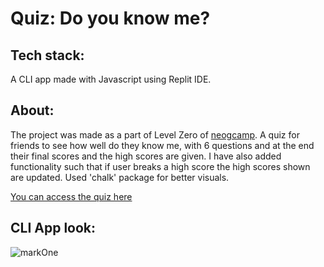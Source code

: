 # Quiz: Do you know me?

## Tech stack:

A CLI app made with Javascript using Replit IDE.

## About:

The project was made as a part of Level Zero of [neogcamp](https://neog.camp/). A quiz for friends to see how well do they know me, with 6 questions and at the end their final scores and the high scores are given. I have also added functionality such that if user breaks a high score the high scores shown are updated. Used 'chalk' package for better visuals.

[You can access the quiz here](https://replit.com/@FaheemKhan18/markOne?embed=1&output=1)

## CLI App look:

![markOne](https://user-images.githubusercontent.com/121616994/211192859-14e99695-589c-4df0-a3cb-44be897b7d80.jpg)
